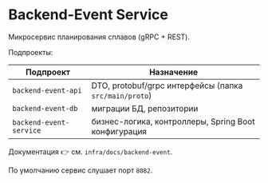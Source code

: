 # Backend-Event Service

Микросервис планирования сплавов (gRPC + REST).

Подпроекты:

| Подпроект | Назначение |
|-----------|-----------|
| `backend-event-api`     | DTO, protobuf/grpc интерфейсы (папка `src/main/proto`) |
| `backend-event-db`      | миграции БД, репозитории |
| `backend-event-service` | бизнес-логика, контроллеры, Spring Boot конфигурация |

Документация 👉 см. `infra/docs/backend-event`.

По умолчанию сервис слушает порт `8082`.